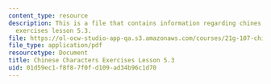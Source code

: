 ```yaml
---
content_type: resource
description: This is a file that contains information regarding chines characters
  exercises lesson 5.3.
file: https://ol-ocw-studio-app-qa.s3.amazonaws.com/courses/21g-107-chinese-i-streamlined-fall-2014/01d59ec1f8f87f0fd109ad34b96c1d70_MIT21G_107F14_L5_st3_5.3.pdf
file_type: application/pdf
resourcetype: Document
title: Chinese Characters Exercises Lesson 5.3
uid: 01d59ec1-f8f8-7f0f-d109-ad34b96c1d70
---
```

